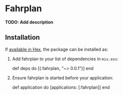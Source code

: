 # Fahrplan

**TODO: Add description**

## Installation

If [available in Hex](https://hex.pm/docs/publish), the package can be installed as:

  1. Add fahrplan to your list of dependencies in `mix.exs`:

        def deps do
          [{:fahrplan, "~> 0.0.1"}]
        end

  2. Ensure fahrplan is started before your application:

        def application do
          [applications: [:fahrplan]]
        end


